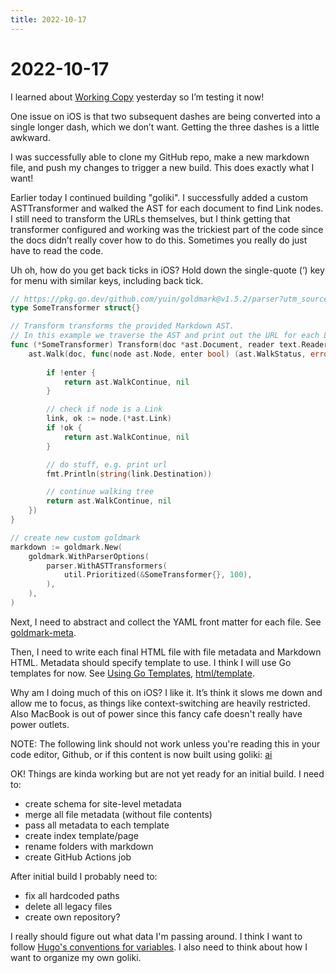 ```yaml
---
title: 2022-10-17
---
```


# 2022-10-17

I learned about [Working Copy](https://workingcopyapp.com) yesterday so I’m testing it now!

One issue on iOS is that two subsequent dashes are being converted into a single longer dash, which we don’t want. Getting the three dashes is a little awkward.

I was successfully able to clone my GitHub repo, make a new markdown file, and push my changes to trigger a new build. This does exactly what I want!

Earlier today I continued building "goliki". I successfully added a custom ASTTransformer and walked the AST for each document to find Link nodes. I still need to transform the URLs themselves, but I think getting that transformer configured and working was the trickiest part of the code since the docs didn’t really cover how to do this. Sometimes you really do just have to read the code.

Uh oh, how do you get back ticks in iOS? Hold down the single-quote (‘) key for menu with similar keys, including back tick.

```go
// https://pkg.go.dev/github.com/yuin/goldmark@v1.5.2/parser?utm_source=gopls#ASTTransformer
type SomeTransformer struct{}

// Transform transforms the provided Markdown AST.
// In this example we traverse the AST and print out the URL for each Link found.
func (*SomeTransformer) Transform(doc *ast.Document, reader text.Reader, pctx parser.Context) {
	ast.Walk(doc, func(node ast.Node, enter bool) (ast.WalkStatus, error) {
		
		if !enter {
			return ast.WalkContinue, nil
		}

		// check if node is a Link
		link, ok := node.(*ast.Link)
		if !ok {
			return ast.WalkContinue, nil
		}

		// do stuff, e.g. print url
		fmt.Println(string(link.Destination))

		// continue walking tree
		return ast.WalkContinue, nil
	})
}

// create new custom goldmark
markdown := goldmark.New(
	goldmark.WithParserOptions(
		parser.WithASTTransformers(
			util.Prioritized(&SomeTransformer{}, 100),
		),
	),
)

```

Next, I need to abstract and collect the YAML front matter for each 
file. See [goldmark-meta](https://github.com/yuin/goldmark-meta).

Then, I need to write each final HTML file with file metadata and Markdown HTML. Metadata should specify template to use. I think I will use Go templates for now. See [Using Go Templates](https://blog.gopheracademy.com/advent-2017/using-go-templates/), [html/template](https://pkg.go.dev/html/template).

Why am I doing much of this on iOS? I like it. It’s think it slows me down and allow me to focus, as things like context-switching are heavily restricted. Also MacBook is out of power since this fancy cafe doesn't really have power outlets.

NOTE: The following link should not work unless you're reading this in your code editor, Github, or if this content is now built using goliki: [ai](../_notes/ai.md)

OK! Things are kinda working but are not yet ready for an initial build.
I need to:

- create schema for site-level metadata
- merge all file metadata (without file contents)
- pass all metadata to each template
- create index template/page
- rename folders with markdown
- create GitHub Actions job

After initial build I probably need to:

- fix all hardcoded paths
- delete all legacy files
- create own repository?

I really should figure out what data I'm passing around.
I think I want to follow [Hugo's conventions for variables](https://gohugo.io/variables/site/).
I also need to think about how I want to organize my own goliki.
